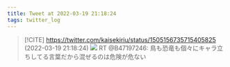 ```yaml
---
title: Tweet at 2022-03-19 21:18:24
tags: twitter_log
---
```


> [!CITE] https://twitter.com/kaisekiriu/status/1505156735715405825 (2022-03-19 21:18:24)
> ![](https://twitter.com/kaisekiriu/status/1505156735715405825)
> RT @B47197246: 鳥も恐竜も個々にキャラ立ちしてる言葉だから混ぜるのは危険が危ない

